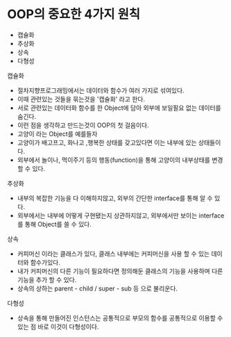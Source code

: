 # OOP의 중요한 4가지 원칙
 - 캡슐화
 - 추상화
 - 상속
 - 다형성

캡슐화
 - 절차지향프로그래밍에서는 데이터와 함수가 여러 가지로 섞여있다.
 - 이때 관련있는 것들을 묶는것을 '캡슐화' 라고 한다.
 - 서로 관련있는 데이터화 함수를 한 Object에 담아 외부에 보일필요 없는 데이터를 숨긴다.
 - 이런 점을 생각하고 만드는것이 OOP의 첫 걸음이다.
 - 고양이 라는 Object를 예를들자
 - 고양이가 배고프고, 화나고 ,행복한 상태를 갖고있다면 이는 내부에 있는 상태들이다.
 - 외부에서 놀이나, 먹이주기 등의 행동(function)을 통해 고양이의 내부상태를 변경할 수 있다.

추상화
 - 내부의 복잡한 기능을 다 이해하지않고, 외부의 간단한 interface를 통해 알 수 있다.
 - 외부에서는 내부에 어떻게 구현됐는지 상관하지않고, 외부에서만 보이는 interface를 통해 Object를 쓸 수 있다.

상속
 - 커피머신 이라는 클래스가 있다, 클래스 내부에는 커피머신을 사용 할 수 있는 데이터와 함수가있다.
 - 내가 커피머신의 다른 기능이 필요하다면 정의해둔 클래스의 기능을 사용하며 다른 기능을 추가 할 수 있다.
 - 상속의 상하는 parent - child / super - sub 등 으로 불리운다.

다형성
 - 상속을 통해 만들어진 인스턴스는 공통적으로 부모의 함수를 공통적으로 이용할 수 있는 점 바로 이것이 다형성이다.